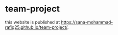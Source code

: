 # team-project
this website is published at  https://sana-mohammad-rafiq25.github.io/team-project/.
